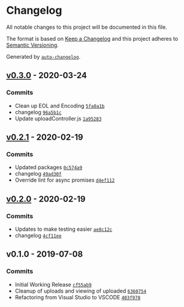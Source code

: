 # Changelog

All notable changes to this project will be documented in this file.

The format is based on [Keep a Changelog](https://keepachangelog.com/en/1.0.0/)
and this project adheres to [Semantic Versioning](https://semver.org/spec/v2.0.0.html).

Generated by [`auto-changelog`](https://github.com/CookPete/auto-changelog).

## [v0.3.0](https://github.com/martinholden-skillsoft/node-scorm-wrapper/compare/v0.2.1...v0.3.0) - 2020-03-24

### Commits

- Clean up EOL and Encoding [`5fa0a1b`](https://github.com/martinholden-skillsoft/node-scorm-wrapper/commit/5fa0a1b4abf640f509ce5eece58de164e91a8096)
- changelog [`96a5b1c`](https://github.com/martinholden-skillsoft/node-scorm-wrapper/commit/96a5b1c1c4e71d19001dd1a24b97ff4ad15dd6e2)
- Update uploadController.js [`1a95283`](https://github.com/martinholden-skillsoft/node-scorm-wrapper/commit/1a95283cdf702136b3b4f0956661fcfa0e2f6672)

## [v0.2.1](https://github.com/martinholden-skillsoft/node-scorm-wrapper/compare/v0.2.0...v0.2.1) - 2020-02-19

### Commits

- Updated packages [`0c574a9`](https://github.com/martinholden-skillsoft/node-scorm-wrapper/commit/0c574a96791245be6b541b082b33615677ac6244)
- changelog [`49ad30f`](https://github.com/martinholden-skillsoft/node-scorm-wrapper/commit/49ad30fb5b5f628001c75ae5e043686ea21ee757)
- Override lint for async promises [`d4ef112`](https://github.com/martinholden-skillsoft/node-scorm-wrapper/commit/d4ef1121dc1f2f841877fa7e2ae654880661b130)

## [v0.2.0](https://github.com/martinholden-skillsoft/node-scorm-wrapper/compare/v0.1.0...v0.2.0) - 2020-02-19

### Commits

- Updates to make testing easier [`ae8c12c`](https://github.com/martinholden-skillsoft/node-scorm-wrapper/commit/ae8c12c4dbae915c4f5ef8a3c662317dc7de9e25)
- changelog [`4cf11ee`](https://github.com/martinholden-skillsoft/node-scorm-wrapper/commit/4cf11ee44d524d36a01ec618f128aff0495d63b2)

## v0.1.0 - 2019-07-08

### Commits

- Initial Working Release [`cf55ab9`](https://github.com/martinholden-skillsoft/node-scorm-wrapper/commit/cf55ab9ef63dd51a303f4ca023e9b1e8f1011026)
- Cleanup of uploads and viewing of uploaded [`6360754`](https://github.com/martinholden-skillsoft/node-scorm-wrapper/commit/636075464b085f877cf736bfcc00765a65886b15)
- Refactoring from Visual Studio to VSCODE [`403f978`](https://github.com/martinholden-skillsoft/node-scorm-wrapper/commit/403f978f390590fb9791fc16c813fe5210ba996c)
